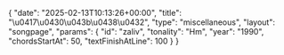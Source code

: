 {
    "date": "2025-02-13T10:13:26+00:00",
    "title": "\u0417\u0430\u043b\u0438\u0432",
    "type": "miscellaneous",
    "layout": "songpage",
    "params": {
        "id": "zaliv",
        "tonality": "Hm",
        "year": "1990",
        "chordsStartAt": 50,
        "textFinishAtLine": 100
    }
}